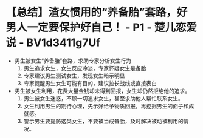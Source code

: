 # 【总结】渣女惯用的“养备胎”套路，好男人一定要保护好自己！ - P1 - 楚儿恋爱说 - BV1d3411g7Uf

-   男生被女生“养备胎”套路，求助专家分析女生行为
    1.  男生追求女生，女生反应冷淡，专家怀疑女生是备胎
    2.  专家建议男生测试女生，发现女生暗示明显
    3.  专家提醒男生女生可能有目的，建议拉长战线或直接表白
-   男生被女生利用，花费大量金钱却未得到回报，女生却仍然拒绝他的追求。
    1.  男生被女生迷惑，不顾一切追求女生，甚至求助他人帮忙联系女生。
    2.  女生利用男生的期待心理，先示好给予物质回报，再挖掘男生的面子和成就感。
    3.  警示男生要提防这类女生，不要被当成备胎，及时解决被动被利用的情况。